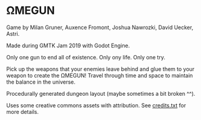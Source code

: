 # ΩMEGUN
Game by Milan Gruner, Auxence Fromont, Joshua Nawrozki, David Uecker, Astri.

Made during GMTK Jam 2019 with Godot Engine.

Only one gun to end all of existence. Only ony life. Only one try.

Pick up the weapons that your enemies leave behind and glue them to your weapon to create the ΩMEGUN! Travel through time and space to maintain the balance in the universe.

Procedurally generated dungeon layout (maybe sometimes a bit broken ^^).

Uses some creative commons assets with attribution. See [credits.txt](/credits.txt) for more details.
